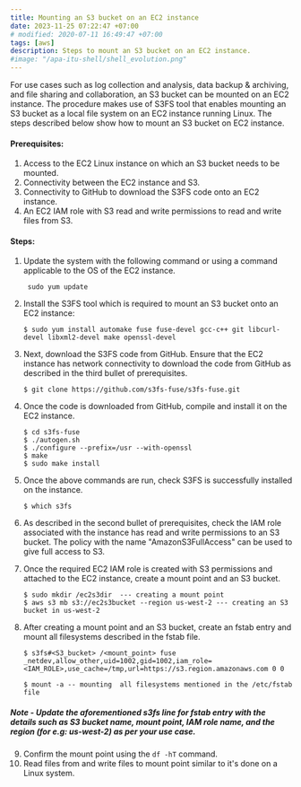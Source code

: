 ```yaml
---
title: Mounting an S3 bucket on an EC2 instance 
date: 2023-11-25 07:22:47 +07:00
# modified: 2020-07-11 16:49:47 +07:00
tags: [aws]
description: Steps to mount an S3 bucket on an EC2 instance.
#image: "/apa-itu-shell/shell_evolution.png"
---
```


For use cases such as log collection and analysis, data backup & archiving, and file sharing and collaboration, an S3 bucket can be mounted on an EC2 instance. The procedure makes use of S3FS tool that enables mounting an S3 bucket as a local file system on an EC2 instance running Linux. The steps described below show how to mount an S3 bucket on EC2 instance.

#### Prerequisites:

1. Access to the EC2 Linux instance on which an S3 bucket needs to be mounted.
2. Connectivity between the EC2 instance and S3.
3. Connectivity to GitHub to download the S3FS code onto an EC2 instance.
4. An EC2 IAM role with S3 read and write permissions to read and write files from S3.

#### Steps:

1. Update the system with the following command or using a command applicable to the OS of the EC2 instance.

    ` sudo yum update`

2. Install the S3FS tool which is required to mount an S3 bucket onto an EC2 instance:

   `$ sudo yum install automake fuse fuse-devel gcc-c++ git libcurl-devel libxml2-devel make openssl-devel`

3. Next, download the S3FS code from GitHub. Ensure that the EC2 instance has network connectivity to download the code from GitHub as described in the third bullet of prerequisites.

    `$ git clone https://github.com/s3fs-fuse/s3fs-fuse.git`

4. Once the code is downloaded from GitHub, compile and install it on the EC2 instance.

   ```
   $ cd s3fs-fuse
   $ ./autogen.sh
   $ ./configure --prefix=/usr --with-openssl
   $ make
   $ sudo make install
   ```
5. Once the above commands are run, check S3FS is successfully installed on the instance.

   `$ which s3fs`

6. As described in the second bullet of prerequisites, check the IAM role associated with the instance has read and write permissions to an S3 bucket. The policy with the name "AmazonS3FullAccess" can be used to give full access to S3.

7. Once the required EC2 IAM role is created with S3 permissions and attached to the EC2 instance, create a mount point and an S3 bucket.

   ```
   $ sudo mkdir /ec2s3dir  --- creating a mount point
   $ aws s3 mb s3://ec2s3bucket --region us-west-2 --- creating an S3 bucket in us-west-2
   ```

8. After creating a mount point and an S3 bucket, create an fstab entry and mount all filesystems described in the fstab file.

   `$ s3fs#<S3_bucket> /<mount_point> fuse _netdev,allow_other,uid=1002,gid=1002,iam_role=<IAM_ROLE>,use_cache=/tmp,url=https://s3.region.amazonaws.com 0 0`

    `$ mount -a -- mounting  all filesystems mentioned in the /etc/fstab file`

#####  Note - Update the aforementioned s3fs line for fstab entry with the details such as S3 bucket name, mount point, IAM role name, and the region (for e.g: us-west-2) as per your use case.

9. Confirm the mount point using the `df -hT` command.
10. Read files from and write files to mount point similar to it's done on a Linux system. 
